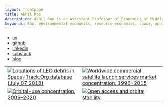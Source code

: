 ```yaml
---
layout: frontpage
title: Akhil Rao
description: Akhil Rao is an Assistant Professor of Economics at Middlebury College; research in environmental and natural resource economics
keywords: Rao, environmental economics, resource economics, space, applied theory, computational economics
---
```


<div class="navbar">
  <div class="navbar-inner">
      <ul class="nav">
          <li><a href="{{ BASE_PATH }}/assets/rao_cv.pdf">cv</a></li>
          <li><a href="https://github.com/akhilrao">github</a></li>
          <li><a href="https://www.linkedin.com/in/akhil-rao-544b126a/">linkedin</a></li>
          <li><a href="https://akhilrao.substack.com">substack</a></li>
          <li><a href="{{ BASE_PATH }}/blog">blog</a></li>
      </ul>
  </div>
</div>



<table class="wide">
<tr>
  <td class="left">
    <a href="pages/publpics/debris_distribution_070718.html">
        <img src="../../assets/publpics/debris_distribution_070718.png" alt="Locations of LEO debris in Space-Track.Org database (July 07 2018)" title="Where are debris in LEO?"/>
    </a>
  </td>
  <td class="right">
    <a href="pages/publpics/yearly_hhi_leo_gso.html">
        <img src="../../assets/publpics/yearly_hhi_leo_gso.png" alt="Worldwide commercial satellite launch services market concentration, 1996-2015" title="How competitive is the satellite launch industry in the New Space era?"/>
    </a>
  </td>
</tr>
<tr>
  <td class="left">
      <a href="pages/publpics/yearly_sat_hhi_leo.html">
        <img src="../../assets/publpics/HHI_panel_2a.png" alt="Orbital-use concentration, 2006&ndash;2020" title="Orbital-use concentration, 2006&ndash;2020"/>
    </a>
  </td>
  <td class="right">
    <a href="pages/publpics/biffplot3.html">
        <img src="../../assets/publpics/kessler_basin_small.png" alt="Open access and orbital stability" title="When are open-access orbital steady states stable?"/>
    </a>
  </td>
</tr>
</table>
